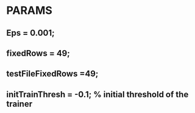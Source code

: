 # PARAMS
## Eps = 0.001;
## fixedRows = 49;
## testFileFixedRows =49;
## initTrainThresh = -0.1; % initial threshold of the trainer


